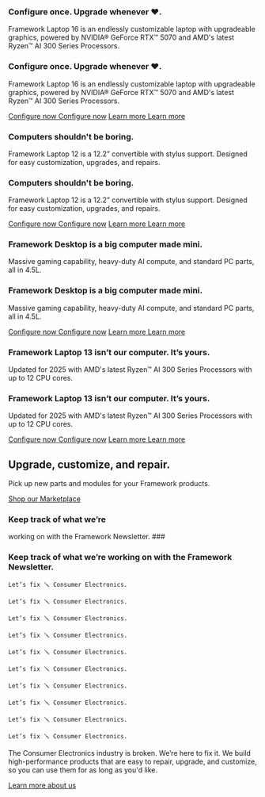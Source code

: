 ### Configure once. Upgrade whenever ❤.  ###

Framework Laptop 16 is an endlessly customizable laptop with upgradeable graphics, powered by NVIDIA® GeForce RTX™ 5070 and AMD's latest Ryzen™ AI 300 Series Processors.

### Configure once. Upgrade whenever ❤.  ###

Framework Laptop 16 is an endlessly customizable laptop with upgradeable graphics, powered by NVIDIA® GeForce RTX™ 5070 and AMD's latest Ryzen™ AI 300 Series Processors.

[Configure now Configure now](/de/en/products/laptop16-diy-amd-ai300/configuration/new) [Learn more Learn more](/de/en/laptop16)

### Computers shouldn't be boring. ###

Framework Laptop 12 is a 12.2” convertible with stylus support. Designed for easy customization, upgrades, and repairs.

### Computers shouldn't be boring. ###

Framework Laptop 12 is a 12.2” convertible with stylus support. Designed for easy customization, upgrades, and repairs.

[Configure now Configure now](/de/en/products/laptop12-diy-intel-13gen/configuration/new) [Learn more Learn more](/de/en/laptop12)

### Framework Desktop is a big computer made mini.  ###

Massive gaming capability, heavy-duty AI compute, and standard PC parts, all in 4.5L.

### Framework Desktop is a big computer made mini.  ###

Massive gaming capability, heavy-duty AI compute, and standard PC parts, all in 4.5L.

[Configure now Configure now](/de/en/products/desktop-diy-amd-aimax300/configuration/new) [Learn more Learn more](/de/en/desktop)

### Framework Laptop 13 isn’t our computer. It’s yours. ###

Updated for 2025 with AMD's latest Ryzen™ AI 300 Series Processors with up to 12 CPU cores.

### Framework Laptop 13 isn’t our computer. It’s yours. ###

Updated for 2025 with AMD's latest Ryzen™ AI 300 Series Processors with up to 12 CPU cores.

[Configure now Configure now](/de/en/products/laptop13-diy-amd-ai300/configuration/new) [Learn more Learn more](/de/en/laptop13)

Upgrade, customize, and repair.
----------

Pick up new parts and modules for your Framework products.

[Shop our Marketplace](/marketplace)

### Keep track of what we’re
working on with the Framework Newsletter. ###

### Keep track of what we’re working on with the Framework Newsletter. ###

```
Let’s fix 🪛 Consumer Electronics.
```

```
Let’s fix 🪛 Consumer Electronics.
```

```
Let’s fix 🪛 Consumer Electronics.
```

```
Let’s fix 🪛 Consumer Electronics.
```

```
Let’s fix 🪛 Consumer Electronics.
```

```
Let’s fix 🪛 Consumer Electronics.
```

```
Let’s fix 🪛 Consumer Electronics.
```

```
Let’s fix 🪛 Consumer Electronics.
```

```
Let’s fix 🪛 Consumer Electronics.
```

```
Let’s fix 🪛 Consumer Electronics.
```

The Consumer Electronics industry is broken. We’re here to fix it. We build high-performance products that are easy to repair, upgrade, and customize, so you can use them for as long as you'd like.

[Learn more about us](/about)
